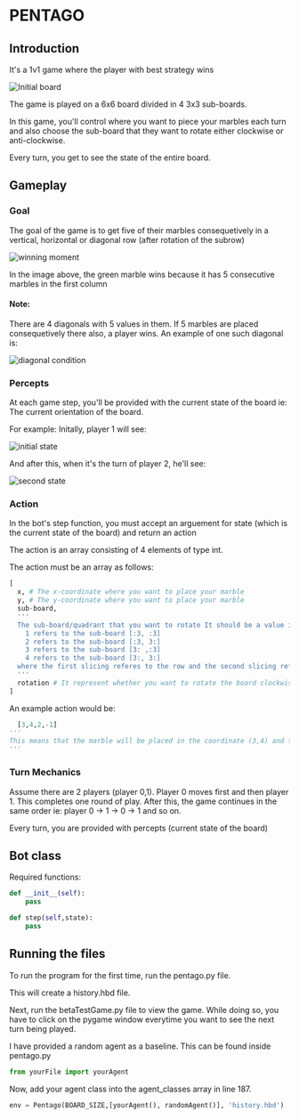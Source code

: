 # PENTAGO

## Introduction

It's a 1v1 game where the player with best strategy wins

![Initial board](assets/initial_board.PNG)

The game is played on a 6x6 board divided in 4 3x3 sub-boards.


In this game, you'll control where you want to piece your marbles each turn and also choose the sub-board that they want to rotate either clockwise or anti-clockwise.

Every turn, you get to see the state of the entire board.

## Gameplay

### Goal

The goal of the game is to get five of their marbles consequetively in a vertical, horizontal or diagonal row (after rotation of the subrow)

![winning moment](assets/winning.PNG)

In the image above, the green marble wins because it has 5 consecutive marbles in the first column


#### Note: 
There are 4 diagonals with 5 values in them. If 5 marbles are placed consequetively there also, a player wins. An example of one such diagonal is:

![diagonal condition](assets/diagonal_condition.PNG)

### Percepts

At each game step, you'll be provided with the current state of the board ie: The current orientation of the board.

For example:
Initally, player 1 will see:

![initial state](assets/initial_board.PNG)

And after this, when it's the turn of player 2, he'll see:

![second state](assets/percept.png)

### Action

In the bot's step function, you must accept an arguement for state (which is the current state of the board) and return an action

The action is an array consisting of 4 elements of type int. 

The action must be an array as follows:
```python
[
  x, # The x-coordinate where you want to place your marble
  y, # The y-coordinate where you want to place your marble
  sub-board,
  '''
  The sub-board/quadrant that you want to rotate It should be a value in [1,2,3,4]
    1 refers to the sub-board [:3, :3]
    2 refers to the sub-board [:3, 3:]
    3 refers to the sub-board [3: ,:3]
    4 refers to the sub-board [3:, 3:]
  where the first slicing referes to the row and the second slicing refers to the columns
  '''
  rotation # It represent whether you want to rotate the board clockwise(-1) or anticlockwise (1)
]
```

An example action would be:
``` python
  [3,4,2,-1]
'''
This means that the marble will be placed in the coordinate (3,4) and the 2nd quadrant will be rotated in the clockwise direction
'''
```

### Turn Mechanics

Assume there are 2 players (player 0,1). Player 0 moves first and then player 1. This completes one round of play. After this, the game continues in the same order ie: player 0 -> 1 -> 0 -> 1 and so on.

Every turn, you are provided with percepts (current state of the board)

## Bot class

Required functions: 
``` python
def __init__(self):
    pass

def step(self,state):
    pass
```

## Running the files

To run the program for the first time, run the pentago.py file.

This will create a history.hbd file.

Next, run the betaTestGame.py file to view the game. While doing so, you have to click on the pygame window everytime you want to see the next turn being played.

I have provided a random agent as a baseline. This can be found inside pentago.py

```python 
from yourFile import yourAgent
```

Now, add your agent class into the agent_classes array in line 187.

```python
env = Pentago(BOARD_SIZE,[yourAgent(), randomAgent()], 'history.hbd')
```